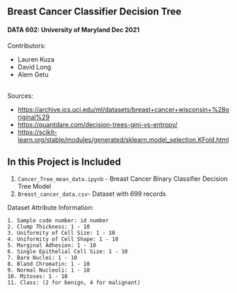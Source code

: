 ## Breast Cancer Classifier Decision Tree
#### DATA 602: University of Maryland Dec 2021

Contributors:

- Lauren Kuza
- David Long
- Alem Getu <br><br>

Sources:

- https://archive.ics.uci.edu/ml/datasets/breast+cancer+wisconsin+%28original%29
- https://quantdare.com/decision-trees-gini-vs-entropy/
- https://scikit-learn.org/stable/modules/generated/sklearn.model_selection.KFold.html

## In this Project is Included

1. `Cancer_Tree_mean_data.ipynb` - Breast Cancer Binary Classifier Decision Tree Model
2. `Breast_cancer_data.csv`- Dataset with 699 records
  
Dataset Attribute Information:
```
1. Sample code number: id number
2. Clump Thickness: 1 - 10
3. Uniformity of Cell Size: 1 - 10
4. Uniformity of Cell Shape: 1 - 10
5. Marginal Adhesion: 1 - 10
6. Single Epithelial Cell Size: 1 - 10
7. Bare Nuclei: 1 - 10
8. Bland Chromatin: 1 - 10
9. Normal Nucleoli: 1 - 10
10. Mitoses: 1 - 10
11. Class: (2 for benign, 4 for malignant)
```
